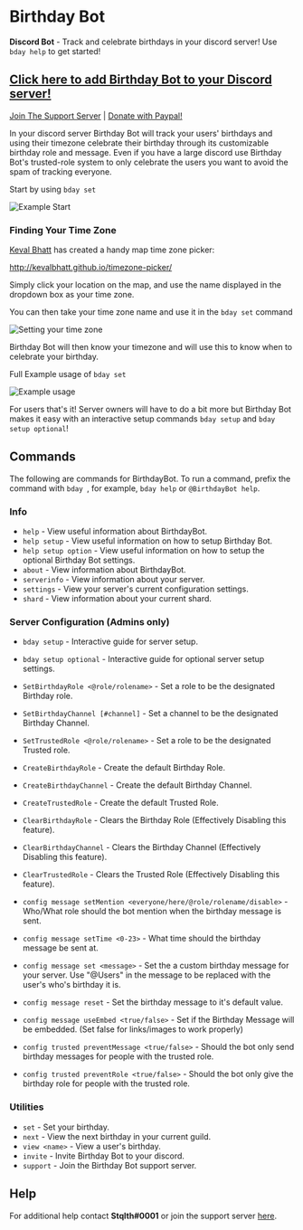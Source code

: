 
# Birthday Bot

**Discord Bot** - Track and celebrate birthdays in your discord server! Use `bday help` to get started!

## [Click here to add Birthday Bot to your Discord server!](https://discordapp.com/api/oauth2/authorize?client_id=656621136808902656&permissions=269053008&scope=bot)

[Join The Support Server](https://discord.gg/24xS3N5) | [Donate with Paypal!](https://www.paypal.com/cgi-bin/webscr?cmd=_donations&business=PE97AGAPRX35Q&currency_code=USD&source=url)

In your discord server Birthday Bot will track your users' birthdays and using their timezone celebrate their birthday through its customizable birthday role and message. Even if you have a large discord use Birthday Bot's trusted-role system to only celebrate the users you want to avoid the spam of tracking everyone.

Start by using `bday set`

![Example Start](https://i.imgur.com/lEt7I0J.png)

### Finding Your Time Zone

[Keval Bhatt](https://github.com/kevalbhatt) has created a handy map time zone picker:

<http://kevalbhatt.github.io/timezone-picker/>

Simply click your location on the map, and use the name displayed in the dropdown box as your time zone.

You can then take your time zone name and use it in the `bday set` command

![Setting your time zone](https://i.imgur.com/Mtpx86n.png)

Birthday Bot will then know your timezone and will use this to know when to celebrate your birthday.

Full Example usage of `bday set`

![Example usage](https://i.imgur.com/rJXpDss.png)

For users that's it! Server owners will have to do a bit more but Birthday Bot makes it easy with an interactive setup commands `bday setup` and `bday setup optional`!

## Commands

The following are commands for BirthdayBot. To run a command, prefix the command with `bday `, for example, `bday help` or `@BirthdayBot help`.

### Info

* `help` - View useful information about BirthdayBot.
* `help setup` - View useful information on how to setup Birthday Bot.
* `help setup option` - View useful information on how to setup the optional Birthday Bot settings.
* `about` - View information about BirthdayBot.
* `serverinfo` - View information about your server.
* `settings` - View your server's current configuration settings.
* `shard` - View information about your current shard.

### Server Configuration (Admins only)

* `bday setup` - Interactive guide for server setup.
* `bday setup optional` - Interactive guide for optional server setup settings.

* `SetBirthdayRole <@role/rolename>` - Set a role to be the designated Birthday role.
* `SetBirthdayChannel [#channel]` - Set a channel to be the designated Birthday Channel.
* `SetTrustedRole <@role/rolename>` - Set a role to be the designated Trusted role.
* `CreateBirthdayRole` - Create the default Birthday Role.
* `CreateBirthdayChannel` - Create the default Birthday Channel.
* `CreateTrustedRole` - Create the default Trusted Role.
* `ClearBirthdayRole` - Clears the Birthday Role (Effectively Disabling this feature).
* `ClearBirthdayChannel` - Clears the Birthday Channel (Effectively Disabling this feature).
* `ClearTrustedRole` - Clears the Trusted Role (Effectively Disabling this feature).
* `config message setMention <everyone/here/@role/rolename/disable>` - Who/What role should the bot mention when the birthday message is sent.
* `config message setTime <0-23>` - What time should the birthday message be sent at.
* `config message set <message>` - Set the a custom birthday message for your server. Use "@Users" in the message to be replaced with the user's who's birthday it is.
* `config message reset` - Set the birthday message to it's default value.
* `config message useEmbed <true/false>` - Set if the Birthday Message will be embedded. (Set false for links/images to work properly)
* `config trusted preventMessage <true/false>` - Should the bot only send birthday messages for people with the trusted role.
* `config trusted preventRole <true/false>` - Should the bot only give the birthday role for people with the trusted role.

### Utilities

* `set` - Set your birthday.
* `next` - View the next birthday in your current guild.
* `view <name>` - View a user's birthday.
* `invite` - Invite Birthday Bot to your discord.
* `support` - Join the Birthday Bot support server.

## Help

For additional help contact **Stqlth#0001** or join the support server [here](https://discord.gg/24xS3N5).
